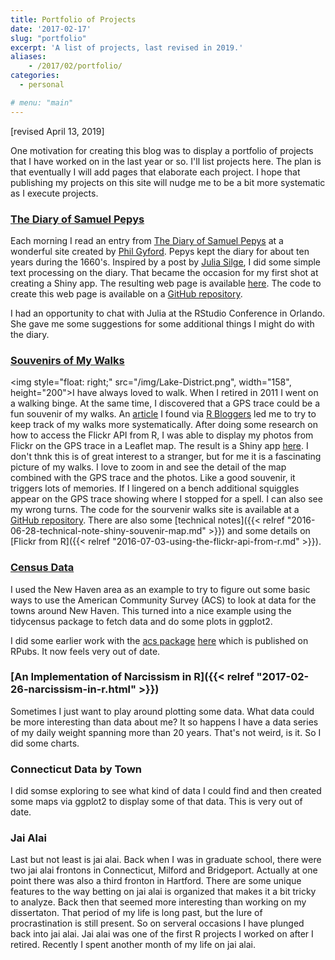 ```yaml
---
title: Portfolio of Projects
date: '2017-02-17'
slug: "portfolio"
excerpt: 'A list of projects, last revised in 2019.'
aliases:
    - /2017/02/portfolio/
categories:
  - personal

# menu: "main"
---
```

<!--- created with this command:
# blogdown::new_post("Portfolio of Projects", categories = c("R", "personal"), tags = c("R"), rmd = FALSE)  --->

[revised April 13, 2019]

One motivation for creating this blog was to display a portfolio of projects that I have worked
on in the last year or so. I'll list projects here.
The plan is that eventually I will add pages that elaborate each project. I hope that publishing
my projects on this site will nudge me to be a bit more systematic as I execute projects.

### [The Diary of Samuel Pepys](https://goldin.shinyapps.io/Search_Pepys/)

Each morning I read an entry from
[The Diary of Samuel Pepys](http://www.pepysdiary.com/) at a wonderful
site created by [Phil Gyford](http://www.gyford.com/). Pepys kept the diary for about ten years during the 1660's.
Inspired by a post by 
[Julia Silge](http://juliasilge.com/blog/Life-Changing-Magic/), 
I did some simple
text processing on the diary. That became the
occasion for my first shot at creating a Shiny app.
The resulting web page is available [here](https://goldin.shinyapps.io/Search_Pepys/). The code to
create this web page is available on a [GitHub repository](https://github.com/johngoldin/pepys-diary).

I had an opportunity to chat with Julia at the RStudio Conference in Orlando. She gave me some suggestions
for some additional things I might do with the diary.

### [Souvenirs of My Walks](https://goldin.shinyapps.io/Walks/)
<img style="float: right;" src="/img/Lake-District.png", width="158", height="200">I have always loved to walk. When I retired in 2011 I went on a walking binge.
At the same time, I discovered that a GPS trace
could be a fun souvenir of my walks.
An [article](http://mhermans.net/hiking-gpx-r-leaflet.html) I found via [R Bloggers](https://www.r-bloggers.com/) led me
to try to keep track of my walks more systematically.
After doing some research on how to access the Flickr API from R,
I was able to display my photos from Flickr on the GPS trace in a Leaflet map.
The result is a Shiny app [here](https://goldin.shinyapps.io/Walks/).
I don't thnk this is of great interest to a stranger, but for me it is a fascinating
picture of my walks. I love to zoom in and see the detail of the map combined with the GPS trace and the photos.
Like a good souvenir, it triggers lots of memories. If I lingered on a bench additional squiggles appear
on the GPS trace showing where I stopped for a spell. I can also see my wrong turns.
The code for the sourvenir walks site is available at a [GitHub repository](https://github.com/johngoldin/Visualizing-Hiking). There are also some [technical notes]({{< relref "2016-06-28-technical-note-shiny-souvenir-map.md" >}}) and some details on [Flickr from R]({{< relref "2016-07-03-using-the-flickr-api-from-r.md" >}}).

### [Census Data](/blog/new-haven-census-and-r/)

I used the New Haven area as an example to try to figure out some basic ways to 
use the American Community Survey (ACS) to look at data for the towns around New Haven.
This turned into a nice example using the tidycensus package to fetch data and do some
plots in ggplot2.

I did some earlier work with the [acs package](http://cran.r-project.org/web/packages/acs/index.html)  [here](http://rpubs.com/JohnGoldin/196744) which is published on RPubs. It now feels very out of date.

### [An Implementation of Narcissism in R]({{< relref "2017-02-26-narcissism-in-r.html" >}})
Sometimes I just want to play around plotting some data. What data could be more interesting than data about me?
It so happens I have a data series of my daily weight spanning more than 20 years. That's not weird, is it. So I did some charts.

### Connecticut Data by Town
I did somse exploring to see what kind of data I could find and then created some maps via ggplot2 to display some of that data. This is very out of date.

### Jai Alai
Last but not least is jai alai. Back when I was in graduate school, there were two jai alai frontons in Connecticut, Milford and Bridgeport. Actually at one point there was also a third fronton in Hartford.
There are some unique features to the way betting on jai alai is organized that makes it a bit
tricky to analyze. Back then that seemed more interesting than working on my dissertaton. That period of my
life is long past, but the lure of procrastination is still present. So on serveral occasions I have
plunged back into jai alai. Jai alai was one of the first R projects I worked on after I retired. Recently
I spent another month of my life on jai alai.
